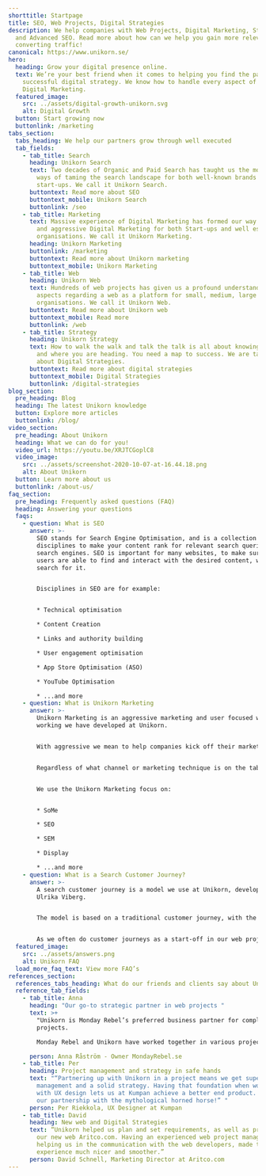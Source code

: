 ```yaml
---
shorttitle: Startpage
title: SEO, Web Projects, Digital Strategies
description: We help companies with Web Projects, Digital Marketing, Strategies
  and Advanced SEO. Read more about how can we help you gain more relevant and
  converting traffic!
canonical: https://www.unikorn.se/
hero:
  heading: Grow your digital presence online.
  text: We’re your best friend when it comes to helping you find the path to a
    successful digital strategy. We know how to handle every aspect of your
    Digital Marketing.
  featured_image:
    src: ../assets/digital-growth-unikorn.svg
    alt: Digital Growth
  button: Start growing now
  buttonlink: /marketing
tabs_section:
  tabs_heading: We help our partners grow through well executed
  tab_fields:
    - tab_title: Search
      heading: Unikorn Search
      text: Two decades of Organic and Paid Search has taught us the most successful
        ways of taming the search landscape for both well-known brands and
        start-ups. We call it Unikorn Search.
      buttontext: Read more about SEO
      buttontext_mobile: Unikorn Search
      buttonlink: /seo
    - tab_title: Marketing
      text: Massive experience of Digital Marketing has formed our way of successful
        and aggressive Digital Marketing for both Start-ups and well established
        organisations. We call it Unikorn Marketing.
      heading: Unikorn Marketing
      buttonlink: /marketing
      buttontext: Read more about Unikorn marketing
      buttontext_mobile: Unikorn Marketing
    - tab_title: Web
      heading: Unikorn Web
      text: Hundreds of web projects has given us a profound understanding of all the
        aspects regarding a web as a platform for small, medium, large and huge
        organisations. We call it Unikorn Web.
      buttontext: Read more about Unikorn web
      buttontext_mobile: Read more
      buttonlink: /web
    - tab_title: Strategy
      heading: Unikorn Strategy
      text: How to walk the walk and talk the talk is all about knowing who you are
        and where you are heading. You need a map to success. We are talking
        about Digital Strategies.
      buttontext: Read more about digital strategies
      buttontext_mobile: Digital Strategies
      buttonlink: /digital-strategies
blog_section:
  pre_heading: Blog
  heading: The latest Unikorn knowledge
  button: Explore more articles
  buttonlink: /blog/
video_section:
  pre_heading: About Unikorn
  heading: What we can do for you!
  video_url: https://youtu.be/XRJTCGoplC8
  video_image:
    src: ../assets/screenshot-2020-10-07-at-16.44.18.png
    alt: About Unikorn
  button: Learn more about us
  buttonlink: /about-us/
faq_section:
  pre_heading: Frequently asked questions (FAQ)
  heading: Answering your questions
  faqs:
    - question: What is SEO
      answer: >-
        SEO stands for Search Engine Optimisation, and is a collection of
        disciplines to make your content rank for relevant search queries on
        search engines. SEO is important for many websites, to make sure the
        users are able to find and interact with the desired content, when they
        search for it. 


        Disciplines in SEO are for example:


        * Technical optimisation

        * Content Creation

        * Links and authority building

        * User engagement optimisation

        * App Store Optimisation (ASO)

        * YouTube Optimisation

        * ...and more
    - question: What is Unikorn Marketing
      answer: >-
        Unikorn Marketing is an aggressive marketing and user focused way of
        working we have developed at Unikorn. 


        With aggressive we mean to help companies kick off their marketing efforts, or go-to-market phase, aggressively in order to gain as much traction as possible.  


        Regardless of what channel or marketing technique is on the table, the user always has to be the deciding factor of what direction to take or action to be prioritised.


        We use the Unikorn Marketing focus on:


        * SoMe

        * SEO

        * SEM

        * Display

        * ...and more
    - question: What is a Search Customer Journey?
      answer: >-
        A search customer journey is a model we use at Unikorn, developed by
        Ulrika Viberg. 


        The model is based on a traditional customer journey, with the phases awareness, interest, consideration, evaluation and conversion. As these phases translates to the search intents of informational, transactional and commercial searches, they can be added as a layer on the customer journey.


        As we often do customer journeys as a start-off in our web projects, it seemed logical to add a layer of search on top of it.
  featured_image:
    src: ../assets/answers.png
    alt: Unikorn FAQ
  load_more_faq_text: View more FAQ’s
references_section:
  references_tabs_heading: What do our friends and clients say about Unikorn
  reference_tab_fields:
    - tab_title: Anna
      heading: "Our go-to strategic partner in web projects "
      text: >+
        "Unikorn is Monday Rebel’s preferred business partner for complex web
        projects. 

        Monday Rebel and Unikorn have worked together in various projects, where Unikorn has proven to be very comfortable with complex business models, while always keeping a laser focus on the end user."

      person: Anna Råström - Owner MondayRebel.se
    - tab_title: Per
      heading: Project management and strategy in safe hands
      text: "“Partnering up with Unikorn in a project means we get superb project
        management and a solid strategy. Having that foundation when working
        with UX design lets us at Kumpan achieve a better end product. Long live
        our partnership with the mythological horned horse!” "
      person: Per Riekkola, UX Designer at Kumpan
    - tab_title: David
      heading: New web and Digital Strategies
      text: “Unikorn helped us plan and set requirements, as well as project manage
        our new web Aritco.com. Having an experienced web project manager
        helping us in the communication with the web developers, made the whole
        experience much nicer and smoother.”
      person: David Schnell, Marketing Director at Aritco.com
---
```

